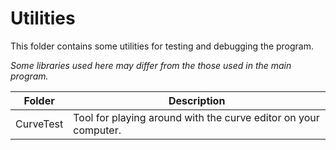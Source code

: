 # Utilities

This folder contains some utilities for testing and debugging the program.

*Some libraries used here may differ from the those used in the main program.*

| Folder | Description |
| --- | ----------- |
| CurveTest | Tool for playing around with the curve editor on your computer. |
